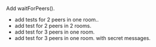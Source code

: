 Add waitForPeers().

- add tests for 2 peers in one room..
- add test for 2 peers in 2 rooms.
- add test for 3 peers in one room.
- add test for 3 peers in one room. with secret messages.
